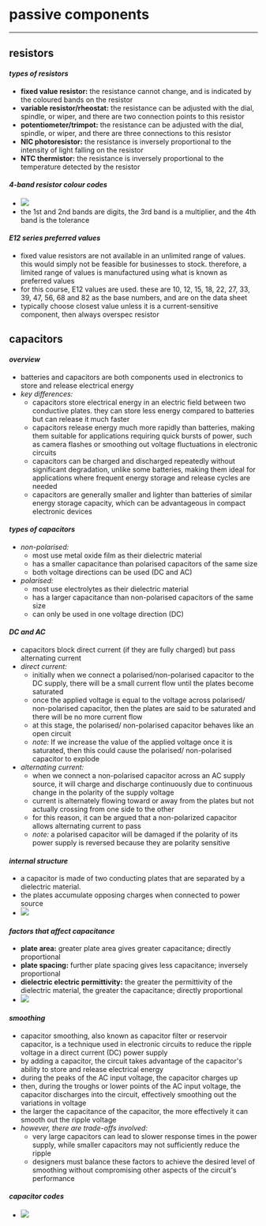 # passive components

***

## resistors

#### _types of resistors_

* **fixed value resistor:** the resistance cannot change, and is indicated by the coloured bands on the resistor
* **variable resistor/rheostat:** the resistance can be adjusted with the dial, spindle, or wiper, and there are two connection points to this resistor
* **potentiometer/trimpot:** the resistance can be adjusted with the dial, spindle, or wiper, and there are three connections to this resistor
* **NIC photoresistor:** the resistance is inversely proportional to the intensity of light falling on the resistor
* **NTC thermistor:** the resistance is inversely proportional to the temperature detected by the resistor

#### _4-band resistor colour codes_

* ![](../images/image_1.1c3653fd.png)
* the 1st and 2nd bands are digits, the 3rd band is a multiplier, and the 4th band is the tolerance

#### _E12 series preferred values_

* fixed value resistors are not available in an unlimited range of values. this would simply not be feasible for businesses to stock. therefore, a limited range of values is manufactured using what is known as preferred values
* for this course, E12 values are used. these are 10, 12, 15, 18, 22, 27, 33, 39, 47, 56, 68 and 82 as the base numbers, and are on the data sheet
* typically choose closest value unless it is a current-sensitive component, then always overspec resistor

## capacitors

#### _overview_

* batteries and capacitors are both components used in electronics to store and release electrical energy
* _key differences:_
  * capacitors store electrical energy in an electric field between two conductive plates. they can store less energy compared to batteries but can release it much faster
  * capacitors release energy much more rapidly than batteries, making them suitable for applications requiring quick bursts of power, such as camera flashes or smoothing out voltage fluctuations in electronic circuits
  * capacitors can be charged and discharged repeatedly without significant degradation, unlike some batteries, making them ideal for applications where frequent energy storage and release cycles are needed
  * capacitors are generally smaller and lighter than batteries of similar energy storage capacity, which can be advantageous in compact electronic devices

#### _types of capacitors_

* _non-polarised:_
  * most use metal oxide film as their dielectric material
  * has a smaller capacitance than polarised capacitors of the same size
  * both voltage directions can be used (DC and AC)
* _polarised:_
  * most use electrolytes as their dielectric material
  * has a larger capacitance than non-polarised capacitors of the same size
  * can only be used in one voltage direction (DC)

#### _DC and AC_

* capacitors block direct current (if they are fully charged) but pass alternating current
* _direct current:_
  * initially when we connect a polarised/non-polarised capacitor to the DC supply, there will be a small current flow until the plates become saturated
  * once the applied voltage is equal to the voltage across polarised/ non-polarised capacitor, then the plates are said to be saturated and there will be no more current flow
  * at this stage, the polarised/ non-polarised capacitor behaves like an open circuit
  * _note:_ If we increase the value of the applied voltage once it is saturated, then this could cause the polarised/ non-polarised capacitor to explode
* _alternating current:_
  * when we connect a non-polarised capacitor across an AC supply source, it will charge and discharge continuously due to continuous change in the polarity of the supply voltage
  * current is alternately flowing toward or away from the plates but not actually crossing from one side to the other
  * for this reason, it can be argued that a non-polarized capacitor allows alternating current to pass
  * _note:_ a polarised capacitor will be damaged if the polarity of its power supply is reversed because they are polarity sensitive

#### _internal structure_

* a capacitor is made of two conducting plates that are separated by a dielectric material.
* the plates accumulate opposing charges when connected to power source
* ![](../images/image_2.571bed56.png)

#### _factors that affect capacitance_

* **plate area:** greater plate area gives greater capacitance; directly proportional
* **plate spacing:** further plate spacing gives less capacitance; inversely proportional
* **dielectric electric permittivity:** the greater the permittivity of the dielectric material, the greater the capacitance; directly proportional
* ![](../images/image_3.0d1d6f82.png)

#### _smoothing_

* capacitor smoothing, also known as capacitor filter or reservoir capacitor, is a technique used in electronic circuits to reduce the ripple voltage in a direct current (DC) power supply
* by adding a capacitor, the circuit takes advantage of the capacitor's ability to store and release electrical energy
* during the peaks of the AC input voltage, the capacitor charges up
* then, during the troughs or lower points of the AC input voltage, the capacitor discharges into the circuit, effectively smoothing out the variations in voltage
* the larger the capacitance of the capacitor, the more effectively it can smooth out the ripple voltage
* _however, there are trade-offs involved:_
  * very large capacitors can lead to slower response times in the power supply, while smaller capacitors may not sufficiently reduce the ripple
  * designers must balance these factors to achieve the desired level of smoothing without compromising other aspects of the circuit's performance

#### _capacitor codes_

* ![](../images/image_4.7a74dadb.png)
